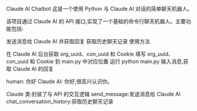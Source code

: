 Claude AI Chatbot
这是一个使用 Python 与 Claude AI 对话的简单聊天机器人。

该项目通过 Claude AI 的 API 接口,实现了一个基础的命令行聊天机器人。主要功能包括:

发送消息给 Claude AI 并获取回复
获取历史聊天记录
使用方法

在 Claude AI 后台获取 org_uuid、con_uuid 和 Cookie
填写 org_uuid、con_uuid 和 Cookie 到 main.py 中对应位置
运行 python main.py
输入消息,获取 Claude AI 的回复


human: 你好
Claude AI: 你好,很高兴认识你。

Claude 类:封装了与 API 的交互逻辑
send_message:发送消息给 Claude AI
chat_conversation_history:获取历史聊天记录
